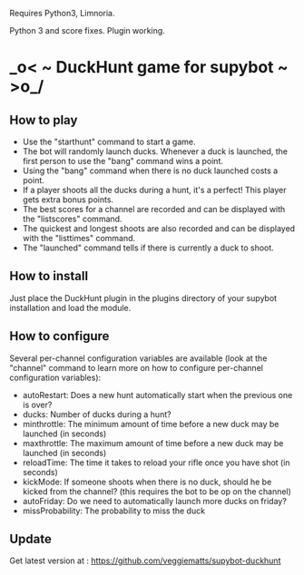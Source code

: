 Requires Python3, Limnoria.

Python 3 and score fixes. Plugin working.

\_o< ~ DuckHunt game for supybot ~ >o_/
=======================================

How to play
-----------
 * Use the "starthunt" command to start a game.
 * The bot will randomly launch ducks. Whenever a duck is launched, the first person to use the "bang" command wins a point. 
 * Using the "bang" command when there is no duck launched costs a point.
 * If a player shoots all the ducks during a hunt, it's a perfect! This player gets extra bonus points.
 * The best scores for a channel are recorded and can be displayed with the "listscores" command.
 * The quickest and longest shoots are also recorded and can be displayed with the "listtimes" command.
 * The "launched" command tells if there is currently a duck to shoot.

How to install
--------------
Just place the DuckHunt plugin in the plugins directory of your supybot installation and load the module.

How to configure
----------------
Several per-channel configuration variables are available (look at the "channel" command to learn more on how to configure per-channel configuration variables):
 * autoRestart: Does a new hunt automatically start when the previous one is over?
 * ducks: Number of ducks during a hunt?
 * minthrottle: The minimum amount of time before a new duck may be launched (in seconds)
 * maxthrottle: The maximum amount of time before a new duck may be launched (in seconds)
 * reloadTime: The time it takes to reload your rifle once you have shot (in seconds)
 * kickMode: If someone shoots when there is no duck, should he be kicked from the channel? (this requires the bot to be op on the channel)
 * autoFriday: Do we need to automatically launch more ducks on friday?
 * missProbability: The probability to miss the duck

Update
------
Get latest version at : https://github.com/veggiematts/supybot-duckhunt
